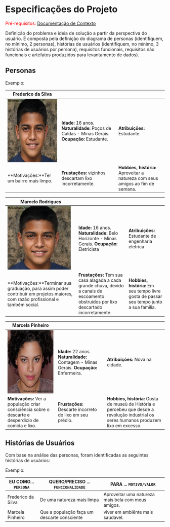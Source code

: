 # Especificações do Projeto

<span style="color:red">Pré-requisitos: <a href="1-Documentação de Contexto.md"> Documentação de Contexto</a></span>

Definição do problema e ideia de solução a partir da perspectiva do usuário. É composta pela definição do diagrama de personas (identifiquem, no mínimo, 2 personas), histórias de usuários (identifiquem, no mínimo, 3 histórias de usuários por persona), requisitos funcionais, requisitos não funcionais e artefatos produzidos para levantamento de dados).

## Personas

Exemplo:

|**Frederico da Silva**|           |                             | 
|-------------------|-----------|-----------------------------|
<img src="https://github.com/ICEI-PUC-Minas-PPC-CC/ppc-cc-2024-1-ment2-manha-ecoteam/blob/main/docs/img/frederico.jpg" width="200" height="200"/>|**Idade:** 16 anos. **Naturalidade:** Poços de Caldas - Minas Gerais. **Ocupação:** Estudante.     |**Atribuições:** Estudante. 
|**Motivações:**Ter um bairro mais limpo.  |**Frustações:** vizinhos descartam lixo incorretamente.  |**Hobbies, história:** Aproveitar a natureza com seus amigos ao fim de semana.

|**Marcelo Rodrigues**|           |                             | 
|-------------------|-----------|-----------------------------|
<img src="https://github.com/ICEI-PUC-Minas-PPC-CC/ppc-cc-2024-1-ment2-manha-ecoteam/blob/main/docs/img/frederico.jpg" width="200" height="200"/>|**Idade:** 16 anos. **Naturalidade:** Belo Horizonte - Minas Gerais. **Ocupação:** Eletricista    |**Atribuições:** Estudante de engenharia eletríca 
|**Motivações:**Terminar sua graduação, para assim poder contribuir em projetos maiores, com razão profissional e também social.  |**Frustações:**  Tem sua casa alagada a cada grande chuva, devido a canais de escoamento obstruídos por lixo descartado incorretamente.  |**Hobbies, história:** Em seu tempo livre gosta de passar seu tempo junto a sua familia.


|**Marcela Pinheiro**|           |                             | 
|-------------------|-----------|-----------------------------|
<img src="https://github.com/ICEI-PUC-Minas-PPC-CC/ppc-cc-2024-1-ment2-manha-ecoteam/blob/main/docs/img/marcela.jpg" width="200" height="200"/>|**Idade:** 22 anos. **Naturalidade:** Contagem - Minas Gerais. **Ocupação:** Enfermeira.     |**Atribuições:** Nova na cidade. 
|**Motivações:** Ver a população criar consciência sobre o descarte e desperdicio de comida e lixo.  |**Frustações:** Descarte incorreto do lixo em seu prédio. |**Hobbies, história:** Gosta de museù de História e percebeu que desde a revolução industrial os seres humanos produzem lixo em excesso.


## Histórias de Usuários

Com base na análise das personas, foram identificadas as seguintes histórias de usuários:

Exemplo:

|EU COMO... `PERSONA`| QUERO/PRECISO ... `FUNCIONALIDADE` |PARA ... `MOTIVO/VALOR`                 |
|--------------------|------------------------------------|----------------------------------------|
|Frederico da Silva | De uma natureza mais limpa | Aproveitar uma natureza mais bela com meus amigos. |
|Marcela Pinheiro | Que a população faça um descarte consciente | viver em ambiênte mais saúdavel. |



